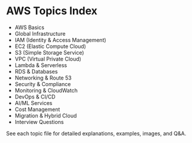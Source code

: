 # AWS Topics Index

- AWS Basics
- Global Infrastructure
- IAM (Identity & Access Management)
- EC2 (Elastic Compute Cloud)
- S3 (Simple Storage Service)
- VPC (Virtual Private Cloud)
- Lambda & Serverless
- RDS & Databases
- Networking & Route 53
- Security & Compliance
- Monitoring & CloudWatch
- DevOps & CI/CD
- AI/ML Services
- Cost Management
- Migration & Hybrid Cloud
- Interview Questions

See each topic file for detailed explanations, examples, images, and Q&A.
